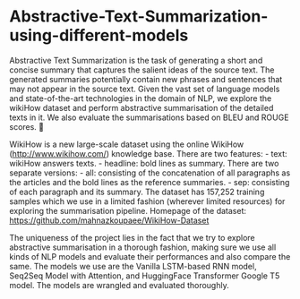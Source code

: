 # Abstractive-Text-Summarization-using-different-models

Abstractive Text Summarization is the task of generating a short and concise summary that captures the salient ideas of the source text. The generated summaries potentially contain new phrases and sentences that may not appear in the source text. Given the vast set of language models and state-of-the-art technologies in the domain of NLP, we explore the wikiHow dataset and perform abstractive summarisation of the detailed texts in it. We also evaluate the summarisations based on BLEU and ROUGE scores. 🎯

WikiHow is a new large-scale dataset using the online WikiHow (http://www.wikihow.com/) knowledge base. There are two features: - text: wikiHow answers texts. - headline: bold lines as summary. There are two separate versions: - all: consisting of the concatenation of all paragraphs as the articles and the bold lines as the reference summaries. - sep: consisting of each paragraph and its summary. The dataset has 157,252 training samples which we use in a limited fashion (wherever limited resources) for exploring the summarisation pipeline. Homepage of the dataset: https://github.com/mahnazkoupaee/WikiHow-Dataset

The uniqueness of the project lies in the fact that we try to explore abstractive summarisation in a thorough fashion, making sure we use all kinds of NLP models and evaluate their performances and also compare the same. The models we use are the Vanilla LSTM-based RNN model, Seq2Seq Model with Attention, and HuggingFace Transformer Google T5 model. The models are wrangled and evaluated thoroughly.
